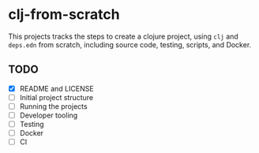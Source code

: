 # clj-from-scratch

This projects tracks the steps to create a clojure project, using `clj` and `deps.edn` from scratch, including source code, testing, scripts, and Docker.

## TODO

* [x] README and LICENSE
* [ ] Initial project structure
* [ ] Running the projects
* [ ] Developer tooling
* [ ] Testing
* [ ] Docker
* [ ] CI
